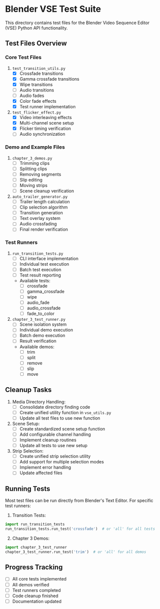 # Blender VSE Test Suite

This directory contains test files for the Blender Video Sequence Editor (VSE) Python API functionality.

## Test Files Overview

### Core Test Files

1. `test_transition_utils.py`
   - [x] Crossfade transitions
   - [x] Gamma crossfade transitions
   - [x] Wipe transitions
   - [ ] Audio transitions
   - [ ] Audio fades
   - [x] Color fade effects
   - [x] Test runner implementation

2. `test_flicker_effect.py`
   - [x] Video interleaving effects
   - [x] Multi-channel scene setup
   - [x] Flicker timing verification
   - [ ] Audio synchronization

### Demo and Example Files

1. `chapter_3_demos.py`
   - [ ] Trimming clips
   - [ ] Splitting clips
   - [ ] Removing segments
   - [ ] Slip editing
   - [ ] Moving strips
   - [ ] Scene cleanup verification

2. `auto_trailer_generator.py`
   - [ ] Trailer length calculation
   - [ ] Clip selection algorithm
   - [ ] Transition generation
   - [ ] Text overlay system
   - [ ] Audio crossfading
   - [ ] Final render verification

### Test Runners

1. `run_transition_tests.py`
   - [ ] CLI interface implementation
   - [ ] Individual test execution
   - [ ] Batch test execution
   - [ ] Test result reporting
   - Available tests:
     - [ ] crossfade
     - [ ] gamma_crossfade
     - [ ] wipe
     - [ ] audio_fade
     - [ ] audio_crossfade
     - [ ] fade_to_color

2. `chapter_3_test_runner.py`
   - [ ] Scene isolation system
   - [ ] Individual demo execution
   - [ ] Batch demo execution
   - [ ] Result verification
   - Available demos:
     - [ ] trim
     - [ ] split
     - [ ] remove
     - [ ] slip
     - [ ] move

## Cleanup Tasks

1. Media Directory Handling:
   - [ ] Consolidate directory finding code
   - [ ] Create unified utility function in `vse_utils.py`
   - [ ] Update all test files to use new function

2. Scene Setup:
   - [ ] Create standardized scene setup function
   - [ ] Add configurable channel handling
   - [ ] Implement cleanup routines
   - [ ] Update all tests to use new setup

3. Strip Selection:
   - [ ] Create unified strip selection utility
   - [ ] Add support for multiple selection modes
   - [ ] Implement error handling
   - [ ] Update affected files

## Running Tests

Most test files can be run directly from Blender's Text Editor. For specific test runners:

1. Transition Tests:
```python
import run_transition_tests
run_transition_tests.run_test('crossfade')  # or 'all' for all tests
```

2. Chapter 3 Demos:
```python
import chapter_3_test_runner
chapter_3_test_runner.run_test('trim')  # or 'all' for all demos
```

## Progress Tracking

- [ ] All core tests implemented
- [ ] All demos verified
- [ ] Test runners completed
- [ ] Code cleanup finished
- [ ] Documentation updated 